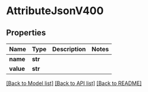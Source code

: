 # AttributeJsonV400

## Properties
Name | Type | Description | Notes
------------ | ------------- | ------------- | -------------
**name** | **str** |  | 
**value** | **str** |  | 

[[Back to Model list]](../README.md#documentation-for-models) [[Back to API list]](../README.md#documentation-for-api-endpoints) [[Back to README]](../README.md)


